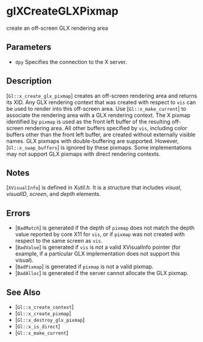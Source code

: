 # glXCreateGLXPixmap
create an off-screen GLX rendering area

## Parameters
- `dpy`
  Specifies the connection to the X server.

## Description
[`Gl::x_create_glx_pixmap`] creates an off-screen rendering area and
  returns its XID. Any GLX rendering context that was created with
  respect to `vis` can be used to render into this off-screen area. Use
  [`Gl::x_make_current`] to associate the rendering area with a GLX
  rendering context.
The X pixmap identified by `pixmap` is used as the front left buffer
  of the resulting off-screen rendering area. All other buffers
  specified by `vis`, including color buffers other than the front left
  buffer, are created without externally visible names. GLX pixmaps with
  double-buffering are supported. However, [`Gl::x_swap_buffers`] is
  ignored by these pixmaps.
Some implementations may not support GLX pixmaps with direct rendering
  contexts.

## Notes
[`XVisualInfo`] is defined in *Xutil.h.* It is a structure that
  includes *visual*, *visualID*, *screen*, and *depth* elements.

## Errors
- [`BadMatch`] is generated if the depth of `pixmap` does not match the
  depth value reported by core X11 for `vis`, or if `pixmap` was not
  created with respect to the same screen as `vis`.
- [`BadValue`] is generated if `vis` is not a valid XVisualInfo pointer
  (for example, if a particular GLX implementation does not support this
  visual).
- [`BadPixmap`] is generated if `pixmap` is not a valid pixmap.
- [`BadAlloc`] is generated if the server cannot allocate the GLX
  pixmap.

## See Also
- [`Gl::x_create_context`]
- [`Gl::x_create_pixmap`]
- [`Gl::x_destroy_glx_pixmap`]
- [`Gl::x_is_direct`]
- [`Gl::x_make_current`]

